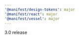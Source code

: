 ```yaml
---
'@manifest/design-tokens': major
'@manifest/react': major
'@manifest/vessel': major
---
```


3.0 release
